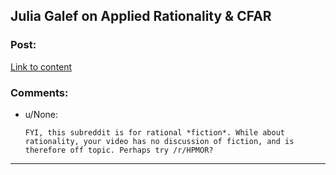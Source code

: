 ## Julia Galef on Applied Rationality & CFAR

### Post:

[Link to content](http://www.youtube.com/attribution_link?a=TeMIdza5x7w&u=%2Fwatch%3Fv%3DPrZ8Cv65OVE%26feature%3Dshare)

### Comments:

- u/None:
  ```
  FYI, this subreddit is for rational *fiction*. While about rationality, your video has no discussion of fiction, and is therefore off topic. Perhaps try /r/HPMOR?
  ```

---


